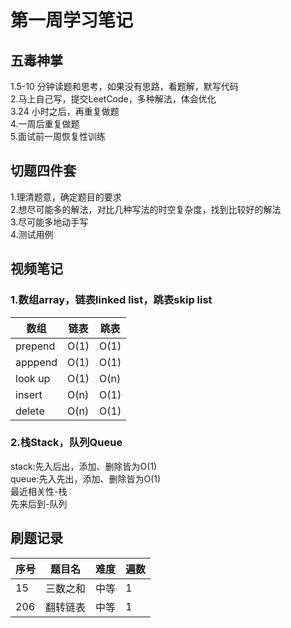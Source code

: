 # 第一周学习笔记

## 五毒神掌
1.5-10 分钟读题和思考，如果没有思路，看题解，默写代码  
2.马上自己写，提交LeetCode，多种解法，体会优化  
3.24 小时之后，再重复做题  
4.一周后重复做题  
5.面试前一周恢复性训练

## 切题四件套
1.理清题意，确定题目的要求  
2.想尽可能多的解法，对比几种写法的时空复杂度，找到比较好的解法  
3.尽可能多地动手写  
4.测试用例
## 视频笔记

### 1.数组array，链表linked list，跳表skip list
 | 数组  | 链表 | 跳表
---- | ----- | ----   
prepend  | O(1) | O(1) 
apppend  | O(1) | O(1) 
look up  | O(1) | O(n) 
insert  | O(n) | O(1) 
delete  | O(n) | O(1) 
### 2.栈Stack，队列Queue
stack:先入后出，添加、删除皆为O(1)  
queue:先入先出，添加、删除皆为O(1)  
最近相关性-栈  
先来后到-队列
## 刷题记录

序号 | 题目名  | 难度 | 遍数
---- | ----- | ----  | ---- 
15  | 三数之和 | 中等 | 1
206  | 翻转链表 | 中等 | 1  
